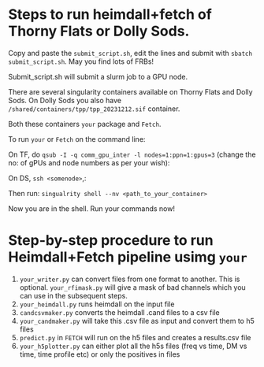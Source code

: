 # Steps to run heimdall+fetch of Thorny Flats or Dolly Sods.

Copy and paste the `submit_script.sh`, edit the lines and submit with `sbatch submit_script.sh`. May you find lots of FRBs! 

Submit_script.sh will submit a slurm job to a GPU node. 

There are several singularity containers available on Thorny Flats and Dolly Sods. On Dolly Sods you also have `/shared/containers/tpp/tpp_20231212.sif` container. 

Both these containers `your` package and `Fetch`.

To run `your` or `Fetch` on the command line:

On TF, do `qsub -I -q comm_gpu_inter -l nodes=1:ppn=1:gpus=3` (change the no: of gPUs and node numbers as per your wish):

On DS, `ssh <somenode>`,:

Then run: `singualrity shell --nv <path_to_your_container>`

Now you are in the shell. Run your commands now!

# Step-by-step procedure to run Heimdall+Fetch pipeline usimg `your` 

1. `your_writer.py` can convert files from one format to another. This is optional. `your_rfimask.py` will give a mask of bad channels which you can use in the subsequent steps.
2. `your_heimdall.py` runs heimdall on the input file
3. `candcsvmaker.py` converts the heimdall .cand files to a csv file
4. `your_candmaker.py` will take this .csv file as input and convert them to h5 files
5. `predict.py` in `FETCH` will run on the h5 files and creates a results.csv file
6. `your_h5plotter.py` can either plot all the h5s files (freq vs time, DM vs time, time profile etc)  or only the positives in files
